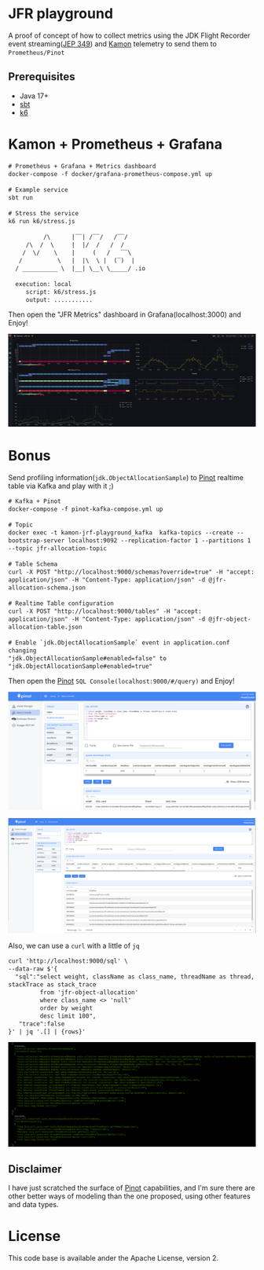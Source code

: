 # JFR playground

A proof of concept of how to collect metrics using the JDK Flight Recorder 
event streaming([JEP 349]) and [Kamon] telemetry to send them to `Prometheus/Pinot`

## Prerequisites
* Java 17+
* [sbt]
* [k6]

# Kamon + Prometheus + Grafana

```shell
# Prometheus + Grafana + Metrics dashboard
docker-compose -f docker/grafana-prometheus-compose.yml up

# Example service
sbt run

# Stress the service
k6 run k6/stress.js      

          /\      |‾‾| /‾‾/   /‾‾/   
     /\  /  \     |  |/  /   /  /    
    /  \/    \    |     (   /   ‾‾\  
   /          \   |  |\  \ |  (‾)  | 
  / __________ \  |__| \__\ \_____/ .io

  execution: local
     script: k6/stress.js
     output: ...........
```
Then open the "JFR Metrics" dashboard in Grafana(localhost:3000) and Enjoy!

![](img/jfr-kamon-grafana.png)
    
# Bonus
Send profiling information(`jdk.ObjectAllocationSample`) to [Pinot] realtime table via Kafka and play with it ;)

```shell
# Kafka + Pinot
docker-compose -f pinot-kafka-compose.yml up

# Topic
docker exec -t kamon-jrf-playground_kafka  kafka-topics --create --bootstrap-server localhost:9092 --replication-factor 1 --partitions 1 --topic jfr-allocation-topic

# Table Schema
curl -X POST "http://localhost:9000/schemas?override=true" -H "accept: application/json" -H "Content-Type: application/json" -d @jfr-allocation-schema.json

# Realtime Table configuration
curl -X POST "http://localhost:9000/tables" -H "accept: application/json" -H "Content-Type: application/json" -d @jfr-object-allocation-table.json

# Enable `jdk.ObjectAllocationSample` event in application.conf changing
"jdk.ObjectAllocationSample#enabled=false" to "jdk.ObjectAllocationSample#enabled=true" 
```
Then open the [Pinot] `SQL Console(localhost:9000/#/query)` and Enjoy!


![](img/pinot-profillig.png)

![](img/pinot-profilling-2.png)

Also, we can use a `curl` with a little of `jq` 

```shell
curl 'http://localhost:9000/sql' \ 
--data-raw $'{
  "sql":"select weight, className as class_name, threadName as thread, stackTrace as stack_trace 
         from 'jfr-object-allocation' 
         where class_name <> 'null' 
         order by weight 
         desc limit 100", 
   "trace":false
}' | jq '.[] | {rows}'
```
![](img/jq.png)

## Disclaimer
I have just scratched the surface of [Pinot] capabilities, and I'm sure there are other better ways of modeling than the one proposed, 
using other features and data types.

# License

This code base is available ander the Apache License, version 2.

[Kamon]: https://github.com/kamon-io/Kamon#kamon
[JEP 349]: https://openjdk.java.net/jeps/349
[sbt]: https://www.scala-sbt.org/
[k6]: https://github.com/grafana/k6
[Pinot]: https://pinot.apache.org/
